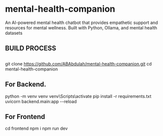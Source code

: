 # mental-health-companion
An AI-powered mental health chatbot that provides empathetic support and resources for mental wellness. Built with Python, Ollama, and mental health datasets

## BUILD PROCESS
##
git clone https://github.com/ABAbdulah/mental-health-companion.git
cd mental-health-companion
## For Backend. 
python -m venv venv
venv\Scripts\activate
pip install -r requirements.txt
uvicorn backend.main:app --reload

## For Frontend
cd frontend
npm i
npm run dev
